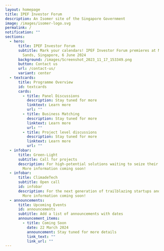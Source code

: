 ```yaml
---
layout: homepage
title: IPEF Investor Forum
description: An Isomer site of the Singapore Government
image: /images/isomer-logo.svg
permalink: /
notification: ""
sections:
  - hero:
      title: IPEF Investor Forum
      subtitle: Mark your calendars! IPEF Investor Forum premieres at Marina Bay
        Sands, Singapore, 6 June 2024
      background: /images/Screenshot_2023_11_17_153349.png
      button: Contact us
      url: /contact-us/
      variant: center
  - textcards:
      title: Programme Overview
      id: textcards
      cards:
        - title: Panel Discussions
          description: Stay tuned for more
          linktext: Learn more
          url: ""
        - title: Business Matching
          description: Stay tuned for more
          linktext: Learn more
          url: ""
        - title: Project level discussions
          description: Stay tuned for more
          linktext: Learn more
          url: ""
  - infobar:
      title: Green-Light
      subtitle: Call for projects
      description: For high-potential solutions waiting to seize their next big break.
        More information coming soon!
  - infobar:
      title: ClimadeTech
      subtitle: Open call
      id: infobar
      description: For the next generation of trailblazing startups and change makers.
        More information coming soon!
  - announcements:
      title: Upcoming Events
      id: announcements
      subtitle: Add a list of announcements with dates
      announcement_items:
        - title: Coming Soon
          date: 22 March 2024
          announcement: Stay tuned for more details
          link_text: ""
          link_url: ""
---
```

